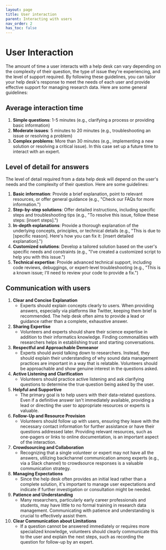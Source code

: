 ```yaml
---
layout: page
title: User interaction
parent: Interacting with users
nav_order: 2
has_toc: false
---
```


# User Interaction

The amount of time a user interacts with a help desk can vary depending on the
complexity of their question, the type of issue they're experiencing, and the
level of support required. By following these guidelines, you can tailor your
help desk's response to meet the needs of each user and provide effective
support for managing research data. Here are some general guidelines:

## Average interaction time

1. **Simple questions**: 1-5 minutes (e.g., clarifying a process or providing
   basic information)
2. **Moderate issues**: 5 minutes to 20 minutes (e.g., troubleshooting an issue
   or resolving a problem)
3. **Complex problems**: More than 30 minutes (e.g., implementing a new solution
   or resolving a critical issue). In this case set up a future time to interact
   with an expert.

## Level of detail for answers

The level of detail required from a data help desk will depend on the user's
needs and the complexity of their question. Here are some guidelines:

1. **Basic information**: Provide a brief explanation, point to relevant
   resources, or offer general guidance (e.g., "Check our FAQs for more
   information.")
2. **Step-by-step solutions**: Offer detailed instructions, including specific
   steps and troubleshooting tips (e.g., "To resolve this issue, follow these
   steps: [insert steps].")
3. **In-depth explanations**: Provide a thorough explanation of the underlying
   concepts, principles, or technical details (e.g., "This is due to [specific
   reason]. Here's how you can fix it: [insert detailed explanation].")
4. **Customized solutions**: Develop a tailored solution based on the user's
   specific needs and constraints (e.g., "I've created a customized script to
   help you with this issue.")
5. **Technical expertise**: Provide advanced technical support, including code
   reviews, debuggings, or expert-level troubleshooting (e.g., "This is a known
   issue; I'll need to review your code to provide a fix.")

## Communication with users

<!-- prettier-ignore -->
1. **Clear and Concise Explanation**
   - Experts should explain concepts clearly to users. When providing answers, especially via platforms like Twitter, keeping them brief is recommended. The help desk often aims to provide a lead or guidance rather than a complete, exhaustive answer.
1. **Sharing Expertise**
   - Volunteers and experts should share their science expertise in addition to their informatics knowledge. Finding commonalities with researchers helps in establishing trust and starting conversations.
1. **Respectful and Approachable Demeanor**
   - Experts should avoid talking down to researchers. Instead, they should explain their understanding of why sound data management practices are important in a way that is relatable. Volunteers should be approachable and show genuine interest in the questions asked.
1. **Active Listening and Clarification**
   - Volunteers should practice active listening and ask clarifying questions to determine the true question being asked by the user.
1. **Helpful and Supportive**
   - The primary goal is to help users with their data-related questions. Even if a definitive answer isn't immediately available, providing a lead or directing the user to appropriate resources or experts is valuable.
1. **Follow-Up and Resource Provision**
   - Volunteers should follow up with users, ensuring they leave with the necessary contact information for further assistance or have their questions addressed later. Providing relevant resources, such as one-pagers or links to online documentation, is an important aspect of the interaction.
1. **Crowdsourcing and Collaboration**
   - Recognizing that a single volunteer or expert may not have all the answers, utilizing backchannel communication among experts (e.g., via a Slack channel) to crowdsource responses is a valuable communication strategy.
1. **Managing Expectations**
   - Since the help desk often provides an initial lead rather than a complete solution, it's important to manage user expectations and indicate if further investigation or consultation might be needed.
1. **Patience and Understanding**
   - Many researchers, particularly early career professionals and students, may have little to no formal training in research data management. Communicating with patience and understanding is crucial to effectively assist them.
1. **Clear Communication about Limitations**
   - If a question cannot be answered immediately or requires more specialized knowledge, volunteers should clearly communicate this to the user and explain the next steps, such as recording the question for follow-up by an expert.
